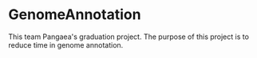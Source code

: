 # GenomeAnnotation
This team Pangaea's graduation project.
The purpose of this project is to reduce time in genome annotation.
